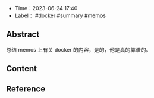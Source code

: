 - Time：2023-06-24 17:40
- Label： #docker #summary #memos

## Abstract

总结 memos 上有关 docker 的内容，是的，他是真的靠谱的。

## Content

## Reference
